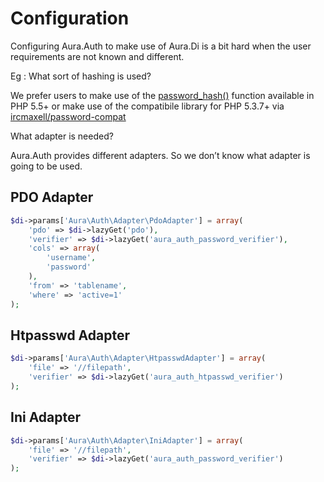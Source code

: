 # Configuration

Configuring Aura.Auth to make use of Aura.Di is a bit hard when 
the user requirements are not known and different.

Eg : What sort of hashing is used?

We prefer users to make use of the [password_hash()](http://php.net/password_hash) 
function available in PHP 5.5+ or make use of the compatibile 
library for PHP 5.3.7+ via [ircmaxell/password-compat](https://github.com/ircmaxell/password_compat)

What adapter is needed?

Aura.Auth provides different adapters. So we don’t know what 
adapter is going to be used.

## PDO Adapter

```php
$di->params['Aura\Auth\Adapter\PdoAdapter'] = array(
    'pdo' => $di->lazyGet('pdo'),
    'verifier' => $di->lazyGet('aura_auth_password_verifier'),
    'cols' => array(
        'username',
        'password'
    ),
    'from' => 'tablename',
    'where' => 'active=1'
);
```

## Htpasswd Adapter

```php
$di->params['Aura\Auth\Adapter\HtpasswdAdapter'] = array(
    'file' => '//filepath',
    'verifier' => $di->lazyGet('aura_auth_htpasswd_verifier')
);
```

## Ini Adapter

```php
$di->params['Aura\Auth\Adapter\IniAdapter'] = array(
    'file' => '//filepath',
    'verifier' => $di->lazyGet('aura_auth_password_verifier')
);
```
